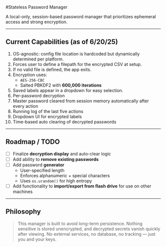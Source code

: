 #Stateless Password Manager

A local-only, session-based password manager that prioritizes ephemeral access and strong encryption.

---

## Current Capabilities (as of 6/20/25)

1. OS-agnostic: config file location is hardcoded but dynamically determined per platform.
2. Forces user to define a filepath for the encrypted CSV at setup.
3. If no valid file is defined, the app exits.
4. Encryption uses:
   - `AES-256-CBC`
   - Salted PBKDF2 with **600,000 iterations**
5. Saved labels appear in a dropdown for easy selection.
6. Per-password decryption
7. Master password cleared from session memory automatically after every action
8. Running log of the last five actions
9. Dropdown UI for encrypted labels
10. Time-based auto clearing of decrypted passwords

---

## Roadmap / TODO

- [ ] Finalize **decryption display** and auto-clear logic
- [ ] Add ability to **remove existing passwords**
- [ ] Add password **generator**
  - User-specified length
  - Enforces alphanumeric + special characters
  - Uses `os.urandom()` for high entropy
- [ ] Add functionality to **import/export from flash drive** for use on other machines

---

##  Philosophy

> This manager is built to avoid long-term persistence. Nothing sensitive is stored unencrypted, and decrypted secrets vanish quickly after viewing. No external services, no database, no tracking — just you and your keys.


   
